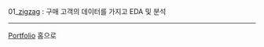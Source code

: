 
01_[zigzag][zigzag] : 구매 고객의 데이터를 가지고 EDA 및 분석

[zigzag]: https://github.com/meucham11/Python3/blob/master/Project/log_analysis/02.zigzag.ipynb


----
[Portfolio][p] 홈으로

[p]:https://github.com/meucham11/Portfolio
